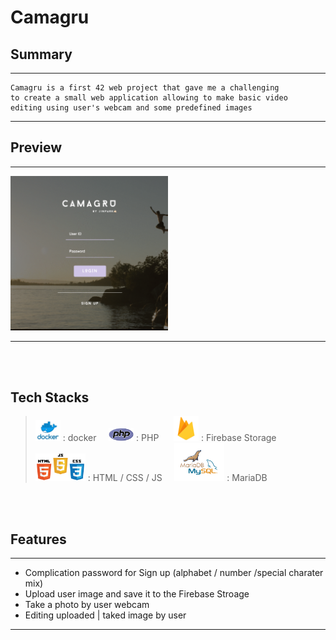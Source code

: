<!-- @format -->

# Camagru

## Summary

---

    Camagru is a first 42 web project that gave me a challenging
    to create a small web application allowing to make basic video
    editing using user's webcam and some predefined images

---

## Preview

---

<img src="/markdown/preview.gif" alt="preview" width="50%" />

---

<br />
<br />

## Tech Stacks

> <img src="markdown/docker.png" alt="docker" width="40px" /> : docker &nbsp;&nbsp;&nbsp;&nbsp;<img src="markdown/php.png" alt="php" width="40px" /> : PHP &nbsp;&nbsp;&nbsp;&nbsp; <img src="markdown/firebase.png" alt="firebase" width="40px"> : Firebase Storage <br />
<img src="markdown/htmlCssJs.jpeg" alt="htmlcssjs" width="80px"> : HTML / CSS / JS &nbsp;&nbsp;&nbsp;&nbsp;<img src="markdown/db.png" alt="db" width="80px" /> : MariaDB

<br />
<br />

## Features

---

- Complication password for Sign up (alphabet / number /special charater mix)
- Upload user image and save it to the Firebase Stroage
- Take a photo by user webcam
- Editing uploaded | taked image by user

---
